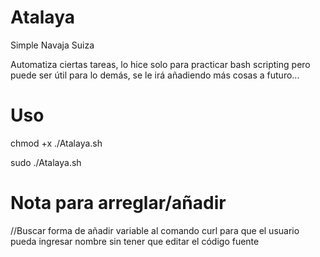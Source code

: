 # Atalaya
Simple Navaja Suiza

Automatiza ciertas tareas, lo hice solo para practicar bash scripting pero puede ser útil para lo demás, se le irá añadiendo más cosas a futuro...

# Uso

chmod +x ./Atalaya.sh

sudo ./Atalaya.sh

# Nota para arreglar/añadir

//Buscar forma de añadir variable al comando curl para que el usuario pueda ingresar nombre sin tener que editar el código fuente
